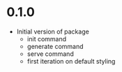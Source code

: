 # 0.1.0

 * Initial version of package
   * init command
   * generate command
   * serve command
   * first iteration on default styling
